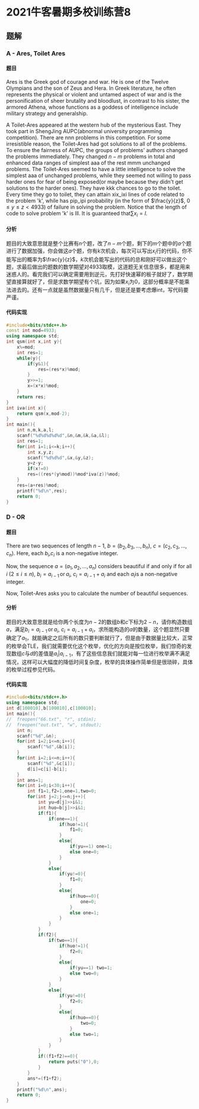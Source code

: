 # 2021牛客暑期多校训练营8

## 题解

### A - Ares, Toilet Ares

#### 题目

Ares is the Greek god of courage and war. He is one of the Twelve Olympians and the son of Zeus and Hera. In Greek literature, he often represents the physical or violent and untamed aspect of war and is the personification of sheer brutality and bloodlust, in contrast to his sister, the armored Athena, whose functions as a goddess of intelligence include military strategy and generalship.

 A Toilet-Ares appeared at the western hub of the mysterious East. They took part in ShengJing AUPC(abnormal university programming competition). There are nnn problems in this competition. For some irresistible reason, the Toilet-Ares had got solutions to all of the problems. To ensure the fairness of AUPC, the groups of problems' authors changed the problems immediately. They changed $n-m$ problems in total and enhanced data ranges of simplest aaa of the rest mmm unchanged problems. The Toilet-Ares seemed to have a little intelligence to solve the simplest aaa of unchanged problems, while they seemed not willing to pass harder ones for fear of being exposed(or maybe because they didn't get solutions to the harder ones). They have kkk chances to go to the toilet. Every time they go to toilet, they can attain xix_ixi​ lines of code related to the problem 'k', while has pip_ipi​ probability (in the form of $\frac{y}{z}$​, $0 \leq y \leq z < 4933$​) of failure in solving the problem. Notice that the length of code to solve problem 'k' is lll. It is guaranteed that$\sum x_i = l$.

#### 分析

题目的大致意思就是整个比赛有$n$个题，改了$n-m$个题，剩下的$m$个题中的$a$个题进行了数据加强，你会做这$a$个题，你有$k$次机会，每次可以写出$x_i$行的代码，你不能写出的概率为$\frac{y}{z}$，$k$次机会能写出的代码的总和刚好可以做出这个题，求最后做出的题数的数学期望对4933取模，这道题无关信息很多，都是用来迷惑人的。看完我们可以确定需要用到逆元，先打好快速幂的板子就好了，数学期望直接算就好了，但是求数学期望有个坑，因为如果$x_i$为0，这部分概率是不能乘法进去的。还有一点就是虽然数据量只有几千，但是还是要考虑爆int，写代码要严谨。

#### 代码实现

```c++
#include<bits/stdc++.h>
const int mod=4933;
using namespace std;
int qsm(int x,int y){
	x%=mod;
	int res=1;
	while(y){
		if(y&1){
			res=(res*x)%mod;
		}
		y>>=1;
		x=(x*x)%mod;
	} 
	return res;
}
int iva(int x){
	return qsm(x,mod-2);
}
int main(){
	int n,m,k,a,l;
	scanf("%d%d%d%d%d",&n,&m,&k,&a,&l);
	int res=1;
	for(int i=1;i<=k;i++){
		int x,y,z;
		scanf("%d%d%d",&x,&y,&z);
		y=z-y;
		if(x!=0)
		res=((res*(y%mod))%mod*iva(z))%mod;
	}
	res=(a+res)%mod;
	printf("%d\n",res);
	return 0;
}
```

### D - OR

#### 题目

There are two sequences of length $n-1$​, $b=(b_2,b_3,\ldots,b_n)$​, $c=(c_2,c_3,\ldots,c_n)$​. Here, each $b_i$​​,$c_i$​ is a non-negative integer.

 Now, the sequence $a=(a_1,a_2,\ldots,a_n)$ considers beautiful if and only if for all $i$ $(2 \leq i \leq n)$, $b_i = a_{i-1} \, \text{or} \, a_{i}$, $c_i = a_{i-1} + a_{i}$ and each $a_i$​is a non-negative integer.

 Now, Toilet-Ares asks you to calculate the number of beautiful sequences.

#### 分析

题目的大致意思就是给你两个长度为$n-2$的数组$b$和$c$下标为$2-n$，请你构造数组$a$，满足$b_i = a_{i-1} \, \text{or} \, a_{i}$, $c_i = a_{i-1} + a_{i}$​ ，求所能构造的$a$的数量，这个题显然只要确定了$a_1$​，就能确定之后所有的数只要判断就行了，但是由于数据量比较大，正常的枚举会TLE，我们就需要优化这个枚举，优化的方向是按位枚举，我们惊奇的发现数组$c$与$d$的差值是$a_i|a_{i-1}$，有了这些信息我们就能对每一位进行枚举满不满足情况，这样可以大幅度的降低时间复杂度，枚举的具体操作简单但是很琐碎，具体的枚举过程参见代码。​​​

#### 代码实现

```c++
#include<bits/stdc++.h>
using namespace std;
int d[100010],b[100010],c[100010];
int main(){
//	freopen("66.txt", "r", stdin);
//	freopen("out.txt", "w", stdout);
	int n;
	scanf("%d",&n);
	for(int i=2;i<=n;i++){
		scanf("%d",&b[i]);
	}
	for(int i=2;i<=n;i++){
		scanf("%d",&c[i]);
		d[i]=c[i]-b[i];
	}
	int ans=1;
	for(int i=0;i<30;i++){
		int f1=1,f2=1,one=1,two=0;
		for(int j=2;j<=n;j++){
			int yu=d[j]>>i&1;
			int huo=b[j]>>i&1;
			if(f1){
				if(one==1){
					if(huo!=1){
						f1=0;
					}
					else{
						if(yu==1) one=1;
						else one=0;
					}
				}
				else{
					if(yu!=0){
						f1=0;
					}
					else{
						if(huo==0){
							one=0;
						}
						else one=1;
					}
				}
			}
			if(f2){
				if(two==1){
					if(huo!=1){
						f2=0;
					}
					else{
						if(yu==1) two=1;
						else two=0;
					}
				}
				else{
					if(yu!=0){
						f2=0;
					}
					else{
						if(huo==0){
							two=0;
						}
						else two=1;
					}
				}
			}
			if((f1+f2)==0){
				return puts("0"),0;
			}
		}
		ans*=(f1+f2);
	}
	printf("%d\n",ans);
	return 0;
}
```



